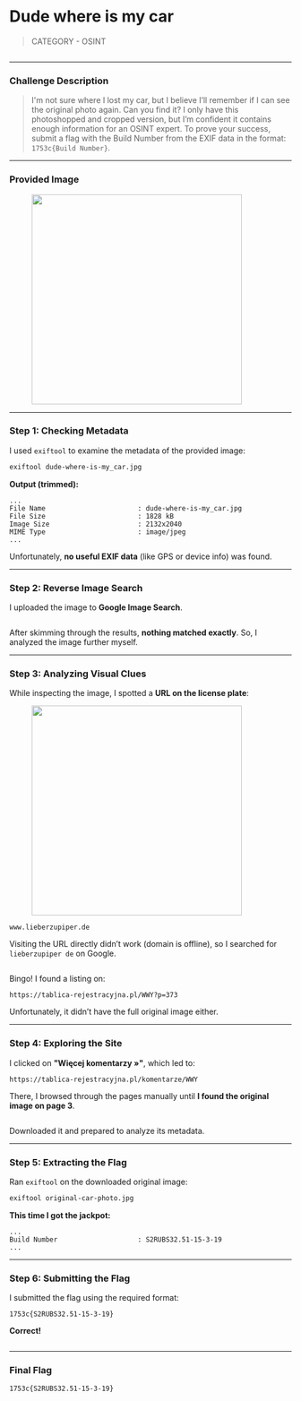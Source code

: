 # Dude where is my car

> CATEGORY - OSINT

<figure><img src="https://3066381948-files.gitbook.io/~/files/v0/b/gitbook-x-prod.appspot.com/o/spaces%2F1v4zpYg12djm83qExa3x%2Fuploads%2FbvgAQYIPGDdAipbrvciY%2FPasted%20image%2020250412225830.png?alt=media&#x26;token=1cd0c276-4bc6-457f-a0b9-f595ce83ae0b" alt=""><figcaption></figcaption></figure>

***

### Challenge Description

> I'm not sure where I lost my car, but I believe I’ll remember if I can see the original photo again. Can you find it? I only have this photoshopped and cropped version, but I’m confident it contains enough information for an OSINT expert. To prove your success, submit a flag with the Build Number from the EXIF data in the format: `1753c{Build Number}`.

***

### Provided Image

<figure><img src="https://3066381948-files.gitbook.io/~/files/v0/b/gitbook-x-prod.appspot.com/o/spaces%2F1v4zpYg12djm83qExa3x%2Fuploads%2F4oJ0Xol2WbLNx57XGsDq%2FPasted%20image%2020250412230052.png?alt=media&#x26;token=b982d95e-3371-4105-a8bc-1d3e407f5d33" alt="" width="375"><figcaption></figcaption></figure>

***

### Step 1: Checking Metadata

I used `exiftool` to examine the metadata of the provided image:

```bash
exiftool dude-where-is-my_car.jpg
```

**Output (trimmed):**

```
...
File Name                       : dude-where-is-my_car.jpg
File Size                       : 1828 kB
Image Size                      : 2132x2040
MIME Type                       : image/jpeg
...
```

Unfortunately, **no useful EXIF data** (like GPS or device info) was found.

***

### Step 2: Reverse Image Search

I uploaded the image to **Google Image Search**.

<figure><img src="https://3066381948-files.gitbook.io/~/files/v0/b/gitbook-x-prod.appspot.com/o/spaces%2F1v4zpYg12djm83qExa3x%2Fuploads%2FmNdrSDVtDEMvM9p0XpC8%2FPasted%20image%2020250412230943.png?alt=media&#x26;token=5683f1c2-d9b8-45ad-b1cd-5074e55db918" alt=""><figcaption></figcaption></figure>

After skimming through the results, **nothing matched exactly**. So, I analyzed the image further myself.

***

### Step 3: Analyzing Visual Clues

While inspecting the image, I spotted a **URL on the license plate**:

<figure><img src="https://3066381948-files.gitbook.io/~/files/v0/b/gitbook-x-prod.appspot.com/o/spaces%2F1v4zpYg12djm83qExa3x%2Fuploads%2FF0xYIOJaa8OOf7psfby9%2FPasted%20image%2020250412231725.png?alt=media&#x26;token=4943c28d-7453-401e-970d-e806135cc442" alt="" width="375"><figcaption></figcaption></figure>

```
www.lieberzupiper.de
```

Visiting the URL directly didn’t work (domain is offline), so I searched for `lieberzupiper de` on Google.

<figure><img src="https://3066381948-files.gitbook.io/~/files/v0/b/gitbook-x-prod.appspot.com/o/spaces%2F1v4zpYg12djm83qExa3x%2Fuploads%2Fk7h61sgOCQ5L0ICcflUx%2FPasted%20image%2020250412232107.png?alt=media&#x26;token=3d59c652-b3bd-4420-b988-89be4ac2ef28" alt=""><figcaption></figcaption></figure>

Bingo! I found a listing on:

```
https://tablica-rejestracyjna.pl/WWY?p=373
```

Unfortunately, it didn’t have the full original image either.

***

### Step 4: Exploring the Site

I clicked on **"Więcej komentarzy »"**, which led to:

```
https://tablica-rejestracyjna.pl/komentarze/WWY
```

There, I browsed through the pages manually until **I found the original image on page 3**.

<figure><img src="https://3066381948-files.gitbook.io/~/files/v0/b/gitbook-x-prod.appspot.com/o/spaces%2F1v4zpYg12djm83qExa3x%2Fuploads%2FowbXDWp34l58D2PqtHd8%2FPasted%20image%2020250412232616.png?alt=media&#x26;token=68861b9d-c4c1-4c2b-b86a-15b5e81e7c62" alt=""><figcaption></figcaption></figure>

Downloaded it and prepared to analyze its metadata.

***

### Step 5: Extracting the Flag

Ran `exiftool` on the downloaded original image:

```bash
exiftool original-car-photo.jpg
```

**This time I got the jackpot:**

```
...
Build Number                    : S2RUBS32.51-15-3-19
...
```

***

### Step 6: Submitting the Flag

I submitted the flag using the required format:

```
1753c{S2RUBS32.51-15-3-19}
```

**Correct!**

<figure><img src="https://3066381948-files.gitbook.io/~/files/v0/b/gitbook-x-prod.appspot.com/o/spaces%2F1v4zpYg12djm83qExa3x%2Fuploads%2Fpi1MZehHZGpGB6qYG4ph%2FPasted%20image%2020250412232914.png?alt=media&#x26;token=afc07a69-4f0a-45a1-8996-9787c832a4cd" alt=""><figcaption></figcaption></figure>

***

### Final Flag

```
1753c{S2RUBS32.51-15-3-19}
```
